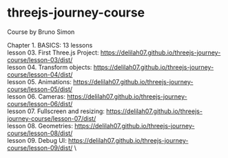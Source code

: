 # threejs-journey-course

Course by Bruno Simon

Chapter 1. BASICS: 13 lessons\
lesson 03. First Three.js Project: https://delilah07.github.io/threejs-journey-course/lesson-03/dist/ \
lesson 04. Transform objects: https://delilah07.github.io/threejs-journey-course/lesson-04/dist/ \
lesson 05. Animations: https://delilah07.github.io/threejs-journey-course/lesson-05/dist/ \
lesson 06. Cameras: https://delilah07.github.io/threejs-journey-course/lesson-06/dist/ \
lesson 07. Fullscreen and resizing: https://delilah07.github.io/threejs-journey-course/lesson-07/dist/ \
lesson 08. Geometries: https://delilah07.github.io/threejs-journey-course/lesson-08/dist/ \
lesson 09. Debug UI: https://delilah07.github.io/threejs-journey-course/lesson-09/dist/ \
